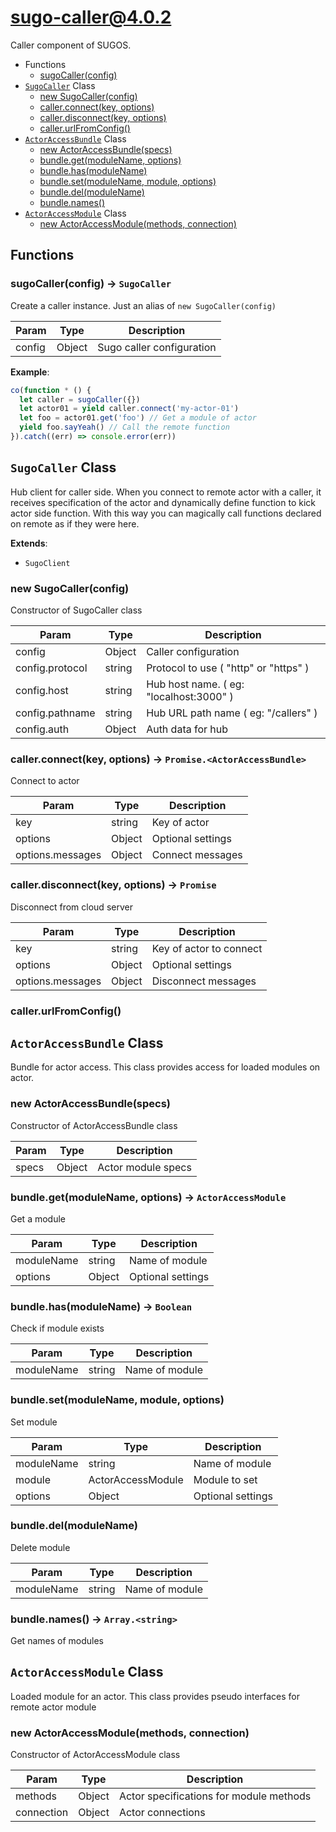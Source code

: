 # sugo-caller@4.0.2

Caller component of SUGOS.

+ Functions
  + [sugoCaller(config)](#sugo-caller-function-sugo-caller)
+ [`SugoCaller`](#sugo-caller-class) Class
  + [new SugoCaller(config)](#sugo-caller-class-sugo-caller-constructor)
  + [caller.connect(key, options)](#sugo-caller-class-sugo-caller-connect)
  + [caller.disconnect(key, options)](#sugo-caller-class-sugo-caller-disconnect)
  + [caller.urlFromConfig()](#sugo-caller-class-sugo-caller-urlFromConfig)
+ [`ActorAccessBundle`](#sugo-caller-class) Class
  + [new ActorAccessBundle(specs)](#sugo-caller-class-actor-access-bundle-constructor)
  + [bundle.get(moduleName, options)](#sugo-caller-class-actor-access-bundle-get)
  + [bundle.has(moduleName)](#sugo-caller-class-actor-access-bundle-has)
  + [bundle.set(moduleName, module, options)](#sugo-caller-class-actor-access-bundle-set)
  + [bundle.del(moduleName)](#sugo-caller-class-actor-access-bundle-del)
  + [bundle.names()](#sugo-caller-class-actor-access-bundle-names)
+ [`ActorAccessModule`](#sugo-caller-class) Class
  + [new ActorAccessModule(methods, connection)](#sugo-caller-class-actor-access-module-constructor)

## Functions

<a class='md-heading-link' name="sugo-caller-function-sugo-caller" ></a>

### sugoCaller(config) -> `SugoCaller`

Create a caller instance. Just an alias of `new SugoCaller(config)`

| Param | Type | Description |
| ----- | --- | -------- |
| config | Object | Sugo caller configuration |

**Example**:

```javascript
co(function * () {
  let caller = sugoCaller({})
  let actor01 = yield caller.connect('my-actor-01')
  let foo = actor01.get('foo') // Get a module of actor
  yield foo.sayYeah() // Call the remote function
}).catch((err) => console.error(err))
```


<a class='md-heading-link' name="sugo-caller-class"></a>

## `SugoCaller` Class

Hub client for caller side.
When you connect to remote actor with a caller, it receives specification of the actor and dynamically define function to kick actor side function.
With this way you can magically call functions declared on remote as if they were here.

**Extends**:

+ `SugoClient`



<a class='md-heading-link' name="sugo-caller-class-sugo-caller-constructor" ></a>

### new SugoCaller(config)

Constructor of SugoCaller class

| Param | Type | Description |
| ----- | --- | -------- |
| config | Object | Caller configuration |
| config.protocol | string | Protocol to use ( "http" or "https" ) |
| config.host | string | Hub host name. ( eg: "localhost:3000" ) |
| config.pathname | string | Hub URL path name ( eg: "/callers" ) |
| config.auth | Object | Auth data for hub |


<a class='md-heading-link' name="sugo-caller-class-sugo-caller-connect" ></a>

### caller.connect(key, options) -> `Promise.<ActorAccessBundle>`

Connect to actor

| Param | Type | Description |
| ----- | --- | -------- |
| key | string | Key of actor |
| options | Object | Optional settings |
| options.messages | Object | Connect messages |


<a class='md-heading-link' name="sugo-caller-class-sugo-caller-disconnect" ></a>

### caller.disconnect(key, options) -> `Promise`

Disconnect from cloud server

| Param | Type | Description |
| ----- | --- | -------- |
| key | string | Key of actor to connect |
| options | Object | Optional settings |
| options.messages | Object | Disconnect messages |


<a class='md-heading-link' name="sugo-caller-class-sugo-caller-urlFromConfig" ></a>

### caller.urlFromConfig()



<a class='md-heading-link' name="sugo-caller-class"></a>

## `ActorAccessBundle` Class

Bundle for actor access.
This class provides access for loaded modules on actor.




<a class='md-heading-link' name="sugo-caller-class-actor-access-bundle-constructor" ></a>

### new ActorAccessBundle(specs)

Constructor of ActorAccessBundle class

| Param | Type | Description |
| ----- | --- | -------- |
| specs | Object | Actor module specs |


<a class='md-heading-link' name="sugo-caller-class-actor-access-bundle-get" ></a>

### bundle.get(moduleName, options) -> `ActorAccessModule`

Get a module

| Param | Type | Description |
| ----- | --- | -------- |
| moduleName | string | Name of module |
| options | Object | Optional settings |


<a class='md-heading-link' name="sugo-caller-class-actor-access-bundle-has" ></a>

### bundle.has(moduleName) -> `Boolean`

Check if module exists

| Param | Type | Description |
| ----- | --- | -------- |
| moduleName | string | Name of module |


<a class='md-heading-link' name="sugo-caller-class-actor-access-bundle-set" ></a>

### bundle.set(moduleName, module, options)

Set module

| Param | Type | Description |
| ----- | --- | -------- |
| moduleName | string | Name of module |
| module | ActorAccessModule | Module to set |
| options | Object | Optional settings |


<a class='md-heading-link' name="sugo-caller-class-actor-access-bundle-del" ></a>

### bundle.del(moduleName)

Delete module

| Param | Type | Description |
| ----- | --- | -------- |
| moduleName | string | Name of module |


<a class='md-heading-link' name="sugo-caller-class-actor-access-bundle-names" ></a>

### bundle.names() -> `Array.<string>`

Get names of modules

<a class='md-heading-link' name="sugo-caller-class"></a>

## `ActorAccessModule` Class

Loaded module for an actor.
This class provides pseudo interfaces for remote actor module




<a class='md-heading-link' name="sugo-caller-class-actor-access-module-constructor" ></a>

### new ActorAccessModule(methods, connection)

Constructor of ActorAccessModule class

| Param | Type | Description |
| ----- | --- | -------- |
| methods | Object | Actor specifications for module methods |
| connection | Object | Actor connections |




